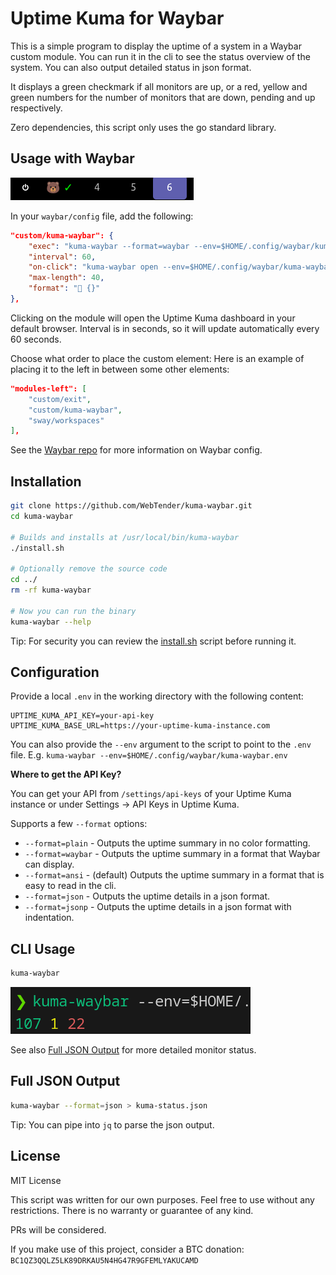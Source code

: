 # Uptime Kuma for Waybar

This is a simple program to display the uptime of a system in a Waybar custom module.
You can run it in the cli to see the status overview of the system.
You can also output detailed status in json format.

It displays a green checkmark if all monitors are up, or a red, yellow and green numbers for the number of monitors that are down, pending and up respectively.

Zero dependencies, this script only uses the go standard library.

## Usage with Waybar

![](docs/assets/waybar.png)


In your `waybar/config` file, add the following:
```json
"custom/kuma-waybar": {
    "exec": "kuma-waybar --format=waybar --env=$HOME/.config/waybar/kuma-waybar.env",
    "interval": 60,
    "on-click": "kuma-waybar open --env=$HOME/.config/waybar/kuma-waybar.env",
    "max-length": 40,
    "format": "🐻 {}"
},
```

Clicking on the module will open the Uptime Kuma dashboard in your default browser.
Interval is in seconds, so it will update automatically every 60 seconds.

Choose what order to place the custom element:
Here is an example of placing it to the left in between some other elements:
```json
"modules-left": [
    "custom/exit",
    "custom/kuma-waybar",
    "sway/workspaces"
],
```

See the [Waybar repo](https://github.com/Alexays/Waybar) for more information on Waybar config.

## Installation

```bash
git clone https://github.com/WebTender/kuma-waybar.git
cd kuma-waybar

# Builds and installs at /usr/local/bin/kuma-waybar
./install.sh

# Optionally remove the source code
cd ../
rm -rf kuma-waybar

# Now you can run the binary
kuma-waybar --help
```
Tip: For security you can review the [install.sh](install.sh) script before running it.

## Configuration

Provide a local `.env` in the working directory with the following content:
```env
UPTIME_KUMA_API_KEY=your-api-key
UPTIME_KUMA_BASE_URL=https://your-uptime-kuma-instance.com
```

You can also provide the `--env` argument to the script to point to the `.env` file.
E.g. `kuma-waybar --env=$HOME/.config/waybar/kuma-waybar.env`

**Where to get the API Key?**

You can get your API from `/settings/api-keys` of your Uptime Kuma instance or under Settings -> API Keys in Uptime Kuma.

Supports a few `--format` options:
- `--format=plain` - Outputs the uptime summary in no color formatting.
- `--format=waybar` - Outputs the uptime summary in a format that Waybar can display.
- `--format=ansi` - (default) Outputs the uptime summary in a format that is easy to read in the cli.
- `--format=json` - Outputs the uptime details in a json format.
- `--format=jsonp` - Outputs the uptime details in a json format with indentation.

## CLI Usage
```bash
kuma-waybar
```

![](docs/assets/partial-down.png)

See also [Full JSON Output](#full-json-output) for more detailed monitor status.

## Full JSON Output

```bash
kuma-waybar --format=json > kuma-status.json
```
Tip: You can pipe into `jq` to parse the json output.

## License

MIT License

This script was written for our own purposes. Feel free to use without any restrictions. There is no warranty or guarantee of any kind.

PRs will be considered.

If you make use of this project, consider a BTC donation:
`BC1QZ3QQLZ5LK89DRKAU5N4HG47R9GFEMLYAKUCAMD`
